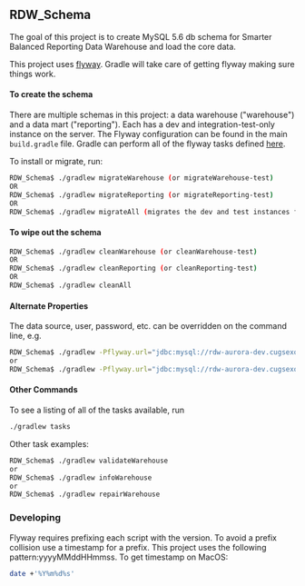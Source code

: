 ## RDW_Schema 
The goal of this project is to create MySQL 5.6 db schema for Smarter Balanced Reporting Data Warehouse and load the core data.

This project uses [flyway](https://flywaydb.org/getstarted). Gradle will take care of getting flyway making sure things work. 


#### To create the schema 
There are multiple schemas in this project: a data warehouse ("warehouse") and a data mart ("reporting"). Each has a dev and integration-test-only instance on the server. 
The Flyway configuration can be found in the main `build.gradle` file.
Gradle can perform all of the flyway tasks defined [here](https://flywaydb.org/documentation/gradle/).

To install or migrate, run:
```bash
RDW_Schema$ ./gradlew migrateWarehouse (or migrateWarehouse-test)
OR
RDW_Schema$ ./gradlew migrateReporting (or migrateReporting-test)
OR
RDW_Schema$ ./gradlew migrateAll (migrates the dev and test instances for the schemas)
```

#### To wipe out the schema
```bash
RDW_Schema$ ./gradlew cleanWarehouse (or cleanWarehouse-test)
OR
RDW_Schema$ ./gradlew cleanReporting (or cleanReporting-test)
OR
RDW_Schema$ ./gradlew cleanAll 
```

#### Alternate Properties
The data source, user, password, etc. can be overridden on the command line, e.g.
```bash
RDW_Schema$ ./gradlew -Pflyway.url="jdbc:mysql://rdw-aurora-dev.cugsexobhx8t.us-west-2.rds.amazonaws.com:3306/" -Pflyway.user=sbac -Pflyway.password=mypassword cleanAll
or
RDW_Schema$ ./gradlew -Pflyway.url="jdbc:mysql://rdw-aurora-dev.cugsexobhx8t.us-west-2.rds.amazonaws.com:3306/" -Pflyway.user=sbac -Pflyway.password=mypassword -Pschemas=schema1 -Plocations=/migrateSql flywayMigrate

```

#### Other Commands
To see a listing of all of the tasks available, run
```bash
./gradlew tasks
```

Other task examples:
```bash
RDW_Schema$ ./gradlew validateWarehouse
or
RDW_Schema$ ./gradlew infoWarehouse
or
RDW_Schema$ ./gradlew repairWarehouse
```



### Developing
Flyway requires prefixing each script with the version. To avoid a prefix collision use a timestamp for a prefix. 
This project uses the following pattern:yyyyMMddHHmmss. To get timestamp on MacOS:
```bash
date +'%Y%m%d%s'
```
